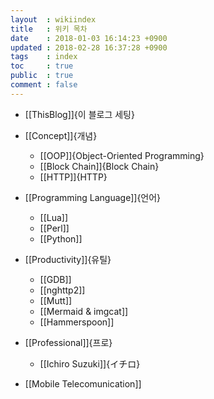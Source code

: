 ```yaml
---
layout  : wikiindex
title   : 위키 목차
date 	: 2018-01-03 16:14:23 +0900
updated : 2018-02-28 16:37:28 +0900
tags    : index
toc     : true
public  : true
comment : false
---
```


* [[ThisBlog]]{이 블로그 세팅}

* [[Concept]]{개념}
  * [[OOP]]{Object-Oriented Programming}
  * [[Block Chain]]{Block Chain}
  * [[HTTP]]{HTTP}
* [[Programming Language]]{언어}
  * [[Lua]]
  * [[Perl]]
  * [[Python]]
* [[Productivity]]{유틸}
  * [[GDB]]
  * [[nghttp2]]
  * [[Mutt]]
  * [[Mermaid & imgcat]]
  * [[Hammerspoon]]
* [[Professional]]{프로}
  * [[Ichiro Suzuki]]{イチロ}
* [[Mobile Telecomunication]]
